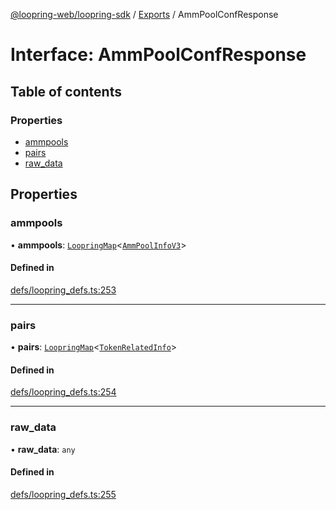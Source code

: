 [@loopring-web/loopring-sdk](../README.md) / [Exports](../modules.md) / AmmPoolConfResponse

# Interface: AmmPoolConfResponse

## Table of contents

### Properties

- [ammpools](AmmPoolConfResponse.md#ammpools)
- [pairs](AmmPoolConfResponse.md#pairs)
- [raw\_data](AmmPoolConfResponse.md#raw_data)

## Properties

### ammpools

• **ammpools**: [`LoopringMap`](LoopringMap.md)<[`AmmPoolInfoV3`](AmmPoolInfoV3.md)\>

#### Defined in

[defs/loopring_defs.ts:253](https://github.com/Loopring/loopring_sdk/blob/acbd5a2/src/defs/loopring_defs.ts#L253)

___

### pairs

• **pairs**: [`LoopringMap`](LoopringMap.md)<[`TokenRelatedInfo`](TokenRelatedInfo.md)\>

#### Defined in

[defs/loopring_defs.ts:254](https://github.com/Loopring/loopring_sdk/blob/acbd5a2/src/defs/loopring_defs.ts#L254)

___

### raw\_data

• **raw\_data**: `any`

#### Defined in

[defs/loopring_defs.ts:255](https://github.com/Loopring/loopring_sdk/blob/acbd5a2/src/defs/loopring_defs.ts#L255)
